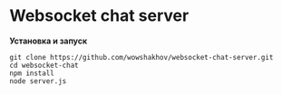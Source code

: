 # Websocket chat server

**Установка и запуск**

```
git clone https://github.com/wowshakhov/websocket-chat-server.git
cd websocket-chat
npm install
node server.js
```
